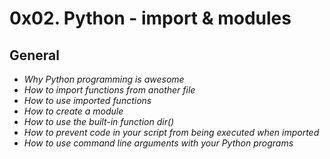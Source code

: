 # 0x02. Python - import & modules
## General

- _Why Python programming is awesome_
- _How to import functions from another file_
- _How to use imported functions_
- _How to create a module_
- _How to use the built-in function dir()_
- _How to prevent code in your script from being executed when imported_
- _How to use command line arguments with your Python programs_
